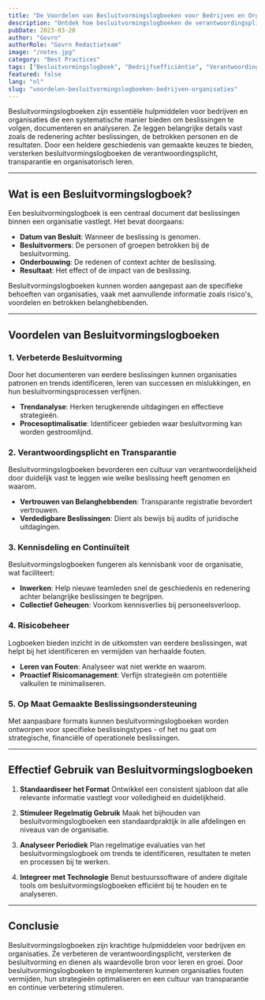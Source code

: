 ```yaml
---
title: "De Voordelen van Besluitvormingslogboeken voor Bedrijven en Organisaties"
description: "Ontdek hoe besluitvormingslogboeken de verantwoordingsplicht verbeteren, besluitvorming versterken en waardevolle inzichten bieden voor organisaties om hun besluitvormingsprocessen te optimaliseren."
pubDate: 2023-03-20
author: "Govrn"
authorRole: "Govrn Redactieteam"
image: "/notes.jpg"
category: "Best Practices"
tags: ["Besluitvormingslogboek", "Bedrijfsefficiëntie", "Verantwoordingsplicht", "Besluitvorming"]
featured: false
lang: "nl"
slug: "voordelen-besluitvormingslogboeken-bedrijven-organisaties"
---
```


Besluitvormingslogboeken zijn essentiële hulpmiddelen voor bedrijven en organisaties die een systematische manier bieden om beslissingen te volgen, documenteren en analyseren. Ze leggen belangrijke details vast zoals de redenering achter beslissingen, de betrokken personen en de resultaten. Door een heldere geschiedenis van gemaakte keuzes te bieden, versterken besluitvormingslogboeken de verantwoordingsplicht, transparantie en organisatorisch leren.

---

## Wat is een Besluitvormingslogboek?

Een besluitvormingslogboek is een centraal document dat beslissingen binnen een organisatie vastlegt. Het bevat doorgaans:

- **Datum van Besluit**: Wanneer de beslissing is genomen.
- **Besluitvormers**: De personen of groepen betrokken bij de besluitvorming.
- **Onderbouwing**: De redenen of context achter de beslissing.
- **Resultaat**: Het effect of de impact van de beslissing.

Besluitvormingslogboeken kunnen worden aangepast aan de specifieke behoeften van organisaties, vaak met aanvullende informatie zoals risico's, voordelen en betrokken belanghebbenden.

---

## Voordelen van Besluitvormingslogboeken

### **1. Verbeterde Besluitvorming**
Door het documenteren van eerdere beslissingen kunnen organisaties patronen en trends identificeren, leren van successen en mislukkingen, en hun besluitvormingsprocessen verfijnen.

- **Trendanalyse**: Herken terugkerende uitdagingen en effectieve strategieën.
- **Procesoptimalisatie**: Identificeer gebieden waar besluitvorming kan worden gestroomlijnd.

### **2. Verantwoordingsplicht en Transparantie**
Besluitvormingslogboeken bevorderen een cultuur van verantwoordelijkheid door duidelijk vast te leggen wie welke beslissing heeft genomen en waarom.

- **Vertrouwen van Belanghebbenden**: Transparante registratie bevordert vertrouwen.
- **Verdedigbare Beslissingen**: Dient als bewijs bij audits of juridische uitdagingen.

### **3. Kennisdeling en Continuïteit**
Besluitvormingslogboeken fungeren als kennisbank voor de organisatie, wat faciliteert:

- **Inwerken**: Help nieuwe teamleden snel de geschiedenis en redenering achter belangrijke beslissingen te begrijpen.
- **Collectief Geheugen**: Voorkom kennisverlies bij personeelsverloop.

### **4. Risicobeheer**
Logboeken bieden inzicht in de uitkomsten van eerdere beslissingen, wat helpt bij het identificeren en vermijden van herhaalde fouten.

- **Leren van Fouten**: Analyseer wat niet werkte en waarom.
- **Proactief Risicomanagement**: Verfijn strategieën om potentiële valkuilen te minimaliseren.

### **5. Op Maat Gemaakte Beslissingsondersteuning**
Met aanpasbare formats kunnen besluitvormingslogboeken worden ontworpen voor specifieke beslissingstypes - of het nu gaat om strategische, financiële of operationele beslissingen.

---

## Effectief Gebruik van Besluitvormingslogboeken

1. **Standaardiseer het Format**
   Ontwikkel een consistent sjabloon dat alle relevante informatie vastlegt voor volledigheid en duidelijkheid.

2. **Stimuleer Regelmatig Gebruik**
   Maak het bijhouden van besluitvormingslogboeken een standaardpraktijk in alle afdelingen en niveaus van de organisatie.

3. **Analyseer Periodiek**
   Plan regelmatige evaluaties van het besluitvormingslogboek om trends te identificeren, resultaten te meten en processen bij te werken.

4. **Integreer met Technologie**
   Benut bestuurssoftware of andere digitale tools om besluitvormingslogboeken efficiënt bij te houden en te analyseren.

---

## Conclusie

Besluitvormingslogboeken zijn krachtige hulpmiddelen voor bedrijven en organisaties. Ze verbeteren de verantwoordingsplicht, versterken de besluitvorming en dienen als waardevolle bron voor leren en groei. Door besluitvormingslogboeken te implementeren kunnen organisaties fouten vermijden, hun strategieën optimaliseren en een cultuur van transparantie en continue verbetering stimuleren.
